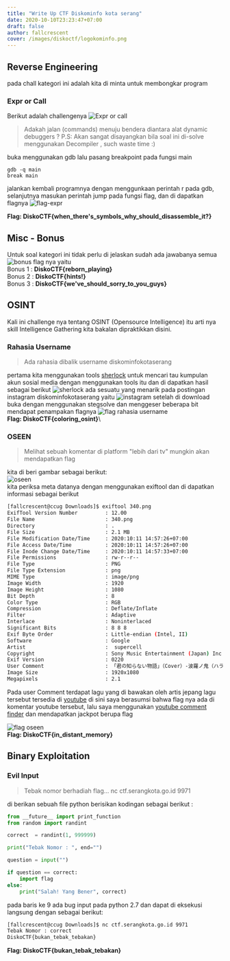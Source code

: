 ```yaml
---
title: "Write Up CTF Diskominfo kota serang"
date: 2020-10-10T23:23:47+07:00
draft: false
author: fallcrescent
cover: /images/diskoctf/logokominfo.png
---
```


## Reverse Engineering
pada chall kategori ini adalah kita di minta untuk membongkar program
### Expr or Call
Berikut adalah challengenya
![Expr or call](/images/diskoctf/expr-chall-desc.png)
>Adakah jalan (commands) menuju bendera diantara alat dynamic debuggers ?  P.S: Akan sangat disayangkan bila soal ini di-solve menggunakan Decompiler , such waste time :)

buka menggunakan gdb lalu pasang breakpoint pada fungsi main
```
gdb -q main
break main
```
jalankan kembali programnya dengan menggunkaan perintah r pada gdb, selanjutnya masukan perintah jump pada fungsi flag, dan di dapatkan flagnya
![flag-expr](/images/diskoctf/flag-expr.png)

**Flag: DiskoCTF{when_there's_symbols_why_should_disassemble_it?}**

## Misc - Bonus
Untuk soal kategori ini tidak perlu di jelaskan sudah ada jawabanya semua
![bonus](/images/diskoctf/bonus.png)
flag nya yaitu\
Bonus 1 : **DiskoCTF{reborn_playing}**\
Bonus 2 : **DiskoCTF{hints!}**\
Bonus 3 : **DiskoCTF{we've_should_sorry_to_you_guys}**  

## OSINT
Kali ini challenge nya tentang OSINT (Opensource Intelligence) itu arti nya skill Intelligence Gathering kita bakalan dipraktikkan disini.
### Rahasia Username
>Ada rahasia dibalik username diskominfokotaserang

pertama kita menggunakan tools [sherlock](https://github.com/sherlock-project/sherlock) untuk mencari tau kumpulan akun sosial media dengan menggunakan tools itu dan di dapatkan hasil sebagai berikut
![sherlock](/images/diskoctf/rahasia-username-sherlock.png)  ada sesuatu yang menarik pada postingan instagram diskominfokotaserang yaitu ![instagram](/images/diskoctf/rahasia-username.png)  setelah di download buka dengan menggunakan stegsolve dan menggeser beberapa bit mendapat penampakan flagnya
![flag rahasia username](/images/diskoctf/flag-rahasia-username.png)  
**Flag: DiskoCTF{coloring_osint}**\
### OSEEN
>Melihat sebuah komentar di platform "lebih dari tv" mungkin akan mendapatkan flag

kita di beri gambar sebagai berikut:  
![oseen](/images/diskoctf/340.png)\
kita periksa meta datanya dengan menggunakan exiftool dan di dapatkan informasi sebagai berikut

```bash
[fallcrescent@ccug Downloads]$ exiftool 340.png 
ExifTool Version Number         : 12.00
File Name                       : 340.png
Directory                       : .
File Size                       : 2.1 MB
File Modification Date/Time     : 2020:10:11 14:57:26+07:00
File Access Date/Time           : 2020:10:11 14:57:26+07:00
File Inode Change Date/Time     : 2020:10:11 14:57:33+07:00
File Permissions                : rw-r--r--
File Type                       : PNG
File Type Extension             : png
MIME Type                       : image/png
Image Width                     : 1920
Image Height                    : 1080
Bit Depth                       : 8
Color Type                      : RGB
Compression                     : Deflate/Inflate
Filter                          : Adaptive
Interlace                       : Noninterlaced
Significant Bits                : 8 8 8
Exif Byte Order                 : Little-endian (Intel, II)
Software                        : Google
Artist                          :  supercell
Copyright                       : Sony Music Entertainment (Japan) Inc. (on behalf of (P)2009 Sony Music
Exif Version                    : 0220
User Comment                    : 「君の知らない物語」（Cover）-波羅ノ鬼（ハラノオニ）-
Image Size                      : 1920x1080
Megapixels                      : 2.1
```
Pada user Comment terdapat lagu yang di bawakan oleh artis jepang lagu tersebut tersedia di [youtube](https://www.youtube.com/watch?v=5rHYh1MMIv0) di sini saya berasumsi bahwa flag nya ada di komentar youtube tersebut, lalu saya menggunakan [youtube comment finder](https://ytcomment.kmcat.uk/) dan mendapatkan jackpot berupa flag  

 ![flag oseen](/images/diskoctf/flag-oseen.png)  
**Flag: DiskoCTF{in_distant_memory}**
## Binary Exploitation
### Evil Input
>Tebak nomor berhadiah flag...
nc ctf.serangkota.go.id 9971

di berikan sebuah file python berisikan kodingan sebagai berikut :
```python
from __future__ import print_function
from random import randint

correct  = randint(1, 999999)

print("Tebak Nomor : ", end="")

question = input("")

if question == correct:
    import flag
else:
    print("Salah! Yang Bener", correct)
```
pada baris ke 9 ada bug input pada python 2.7 dan dapat di eksekusi langsung dengan sebagai berikut:  
```bash
[fallcrescent@ccug Downloads]$ nc ctf.serangkota.go.id 9971
Tebak Nomor : correct
DiskoCTF{bukan_tebak_tebakan}
```
**Flag: DiskoCTF{bukan_tebak_tebakan}**